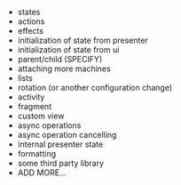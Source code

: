 - states
- actions
- effects
- initialization of state from presenter
- initialization of state from ui
- parent/child (SPECIFY)
- attaching more machines
- lists
- rotation (or another configuration change)
- activity
- fragment
- custom view
- async operations
- async operation cancelling
- internal presenter state
- formatting
- some third party library
- ADD MORE...